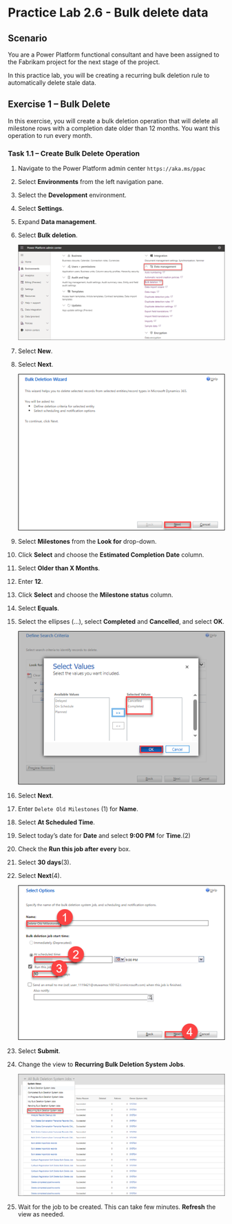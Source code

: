 # Practice Lab 2.6 - Bulk delete data

## Scenario

You are a Power Platform functional consultant and have been assigned to the Fabrikam project for the next stage of the project.

In this practice lab, you will be creating a recurring bulk deletion rule to automatically delete stale data.

## Exercise 1 – Bulk Delete

In this exercise, you will create a bulk deletion operation that will delete all milestone rows with a completion date older than 12 months. You want this operation to run every month.

### Task 1.1 – Create Bulk Delete Operation

1. Navigate to the Power Platform admin center `https://aka.ms/ppac`

1. Select **Environments** from the left navigation pane.

1. Select the **Development** environment.

1. Select **Settings**.

1. Expand **Data management**.

1. Select **Bulk deletion**.

    ![](../media/mod-02;lab-06(1).png)

1. Select **New**.

1. Select **Next**.

    ![](../media/mod-02;lab-06(2).png)

1. Select **Milestones** from the **Look for** drop-down.

1. Click **Select** and choose the **Estimated Completion Date** column.

1. Select **Older than X Months**.

1. Enter **12**.

1. Click **Select** and choose the **Milestone status** column.

1. Select **Equals**.

1. Select the ellipses (...), select **Completed** and **Cancelled**, and select **OK**.

    ![](../media/mod-02;lab-06(3).png)

1. Select **Next**.

1. Enter `Delete Old Milestones` (1) for **Name**.

1. Select **At Scheduled Time**.

1. Select today’s date for **Date** and select **9:00 PM** for **Time**.(2)

1. Check the **Run this job after every** box.

1. Select **30 days**(3).

1. Select **Next**(4).

    ![](../media/Mod-02;lab-06(4).png)

1. Select **Submit**.

1. Change the view to **Recurring Bulk Deletion System Jobs**.

    ![](../media/mod-02;lab-06(5).png)

1. Wait for the job to be created. This can take few minutes. **Refresh** the view as needed.


